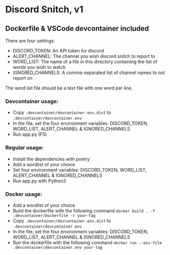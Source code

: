 # Discord Snitch, v1

## Dockerfile & VSCode devcontainer included

There are four settings:
- DISCORD_TOKEN: An API token for discord
- ALERT_CHANNEL: The channel you wish discord snitch to report to
- WORD_LIST: The name of a file in this directory containing the list of words you wish to watch
- IGNORED_CHANNELS: A comma-separated list of channel names to not report on

The word list file should be a text file with one word per line.

### Devcontainer usage:
   - Copy `.devcontainer/devcontainer.env.dist` to `.devcontainer/devcontainer.env`
   - In the file, set the four environment variables: DISCORD_TOKEN, WORD_LIST, ALERT_CHANNEL & IGNORED_CHANNELS
   - Run app.py (F5)


### Regular usage:
   - Install the dependencies with poetry
   - Add a wordlist of your choice
   - Set four environment variables: DISCORD_TOKEN, WORD_LIST, ALERT_CHANNEL & IGNORED_CHANNELS
   - Run app.py with Python3


### Docker usage:
   - Add a wordlist of your choice
   - Build the dockerfile with the following command `docker build . -f .devcontainer/Dockerfile -t your-tag`
   - Copy `.devcontainer/devcontainer.env.dist` to `.devcontainer/devcontainer.env`
   - In the file, set the four environment variables: DISCORD_TOKEN, WORD_LIST, ALERT_CHANNEL & IGNORED_CHANNELS
   - Run the dockerfile with the following command `docker run --env-file .devcontainer/devcontainer.env your-tag`
